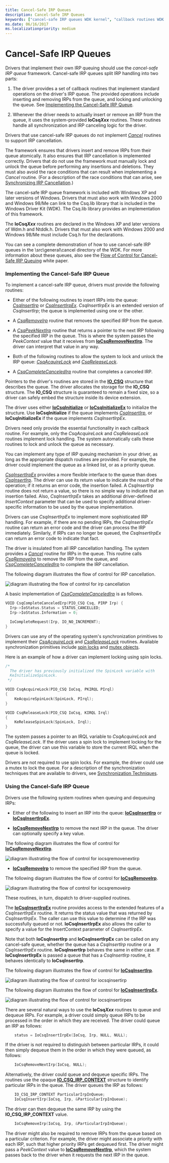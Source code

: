 ```yaml
---
title: Cancel-Safe IRP Queues
description: Cancel-Safe IRP Queues
keywords: ["cancel-safe IRP queues WDK kernel", "callback routines WDK IRPs", "synchronization WDK IRPs"]
ms.date: 06/16/2017
ms.localizationpriority: medium
---
```


# Cancel-Safe IRP Queues





Drivers that implement their own IRP queuing should use the *cancel-safe IRP queue* framework. Cancel-safe IRP queues split IRP handling into two parts:

1. The driver provides a set of callback routines that implement standard operations on the driver's IRP queue. The provided operations include inserting and removing IRPs from the queue, and locking and unlocking the queue. See [Implementing the Cancel-Safe IRP Queue](#ddk-implementing-the-cancel-safe-irp-queue-kg).

2. Whenever the driver needs to actually insert or remove an IRP from the queue, it uses the system-provided **IoCsq*Xxx*** routines. These routines handle all synchronization and IRP canceling logic for the driver.

Drivers that use cancel-safe IRP queues do not implement [*Cancel*](/windows-hardware/drivers/ddi/wdm/nc-wdm-driver_cancel) routines to support IRP cancellation.

The framework ensures that drivers insert and remove IRPs from their queue atomically. It also ensures that IRP cancellation is implemented correctly. Drivers that do not use the framework must manually lock and unlock the queue before performing any insertions and deletions. They must also avoid the race conditions that can result when implementing a *Cancel* routine. (For a description of the race conditions that can arise, see [Synchronizing IRP Cancellation](synchronizing-irp-cancellation.md).)

The cancel-safe IRP queue framework is included with Windows XP and later versions of Windows. Drivers that must also work with Windows 2000 and Windows 98/Me can link to the Csq.lib library that is included in the Windows Driver Kit (WDK). The Csq.lib library provides an implementation of this framework.

The **IoCsq*Xxx*** routines are declared in the Windows XP and later versions of Wdm.h and Ntddk.h. Drivers that must also work with Windows 2000 and Windows 98/Me must include Csq.h for the declarations.

You can see a complete demonstration of how to use cancel-safe IRP queues in the \\src\\general\\cancel directory of the WDK. For more information about these queues, also see the [Flow of Control for Cancel-Safe IRP Queuing](https://go.microsoft.com/fwlink/p/?linkid=57844) white paper.

### <a href="" id="ddk-implementing-the-cancel-safe-irp-queue-kg"></a>Implementing the Cancel-Safe IRP Queue

To implement a cancel-safe IRP queue, drivers must provide the following routines:

-   Either of the following routines to insert IRPs into the queue: [*CsqInsertIrp*](/windows-hardware/drivers/ddi/wdm/nc-wdm-io_csq_insert_irp) or [*CsqInsertIrpEx*](/windows-hardware/drivers/ddi/wdm/nc-wdm-io_csq_insert_irp_ex). *CsqInsertIrpEx* is an extended version of *CsqInsertIrp*; the queue is implemented using one or the other.

-   A [*CsqRemoveIrp*](/windows-hardware/drivers/ddi/wdm/nc-wdm-io_csq_remove_irp) routine that removes the specified IRP from the queue.

-   A [*CsqPeekNextIrp*](/windows-hardware/drivers/ddi/wdm/nc-wdm-io_csq_peek_next_irp) routine that returns a pointer to the next IRP following the specified IRP in the queue. This is where the system passes the *PeekContext* value that it receives from [**IoCsqRemoveNextIrp**](/windows-hardware/drivers/ddi/wdm/nf-wdm-iocsqremovenextirp). The driver can interpret that value in any way.

-   Both of the following routines to allow the system to lock and unlock the IRP queue: [*CsqAcquireLock*](/windows-hardware/drivers/ddi/wdm/nc-wdm-io_csq_acquire_lock) and [*CsqReleaseLock*](/windows-hardware/drivers/ddi/wdm/nc-wdm-io_csq_release_lock).

-   A [*CsqCompleteCanceledIrp*](/windows-hardware/drivers/ddi/wdm/nc-wdm-io_csq_complete_canceled_irp) routine that completes a canceled IRP.

Pointers to the driver's routines are stored in the [**IO\_CSQ**](./eprocess.md) structure that describes the queue. The driver allocates the storage for the **IO\_CSQ** structure. The **IO\_CSQ** structure is guaranteed to remain a fixed size, so a driver can safely embed the structure inside its device extension.

The driver uses either [**IoCsqInitialize**](/windows-hardware/drivers/ddi/wdm/nf-wdm-iocsqinitialize) or [**IoCsqInitializeEx**](/windows-hardware/drivers/ddi/wdm/nf-wdm-iocsqinitializeex) to initialize the structure. Use **IoCsqInitialize** if the queue implements [*CsqInsertIrp*](/windows-hardware/drivers/ddi/wdm/nc-wdm-io_csq_insert_irp), or **IoCsqInitializeEx** if the queue implements *CsqInsertIrpEx*.

Drivers need only provide the essential functionality in each callback routine. For example, only the *CsqAcquireLock* and *CsqReleaseLock* routines implement lock handling. The system automatically calls these routines to lock and unlock the queue as necessary.

You can implement any type of IRP queuing mechanism in your driver, as long as the appropriate dispatch routines are provided. For example, the driver could implement the queue as a linked list, or as a priority queue.

[*CsqInsertIrpEx*](/windows-hardware/drivers/ddi/wdm/nc-wdm-io_csq_insert_irp_ex) provides a more flexible interface to the queue than does [*CsqInsertIrp*](/windows-hardware/drivers/ddi/wdm/nc-wdm-io_csq_insert_irp). The driver can use its return value to indicate the result of the operation; if it returns an error code, the insertion failed. A *CsqInsertIrp* routine does not return a value, so there is no simple way to indicate that an insertion failed. Also, *CsqInsertIrpEx* takes an additional driver-defined *InsertContext* parameter that can be used to specify additional driver-specific information to be used by the queue implementation.

Drivers can use *CsqInsertIrpEx* to implement more sophisticated IRP handling. For example, if there are no pending IRPs, the *CsqInsertIrpEx* routine can return an error code and the driver can process the IRP immediately. Similarly, if IRPs can no longer be queued, the *CsqInsertIrpEx* can return an error code to indicate that fact.

The driver is insulated from all IRP cancellation handling. The system provides a [*Cancel*](/windows-hardware/drivers/ddi/wdm/nc-wdm-driver_cancel) routine for IRPs in the queue. This routine calls [*CsqRemoveIrp*](/windows-hardware/drivers/ddi/wdm/nc-wdm-io_csq_remove_irp) to remove the IRP from the queue, and [*CsqCompleteCanceledIrp*](/windows-hardware/drivers/ddi/wdm/nc-wdm-io_csq_complete_canceled_irp) to complete the IRP cancellation.

The following diagram illustrates the flow of control for IRP cancellation.

![diagram illustrating the flow of control for irp cancellation](images/5cancelingirp.png)

A basic implementation of [*CsqCompleteCanceledIrp*](/windows-hardware/drivers/ddi/wdm/nc-wdm-io_csq_complete_canceled_irp) is as follows.

```cpp
VOID CsqCompleteCanceledIrp(PIO_CSQ Csq, PIRP Irp) {
  Irp->IoStatus.Status = STATUS_CANCELLED;
  Irp->IoStatus.Information = 0;

  IoCompleteRequest(Irp, IO_NO_INCREMENT);
}
```

Drivers can use any of the operating system's synchronization primitives to implement their [*CsqAcquireLock*](/windows-hardware/drivers/ddi/wdm/nc-wdm-io_csq_acquire_lock) and [*CsqReleaseLock*](/windows-hardware/drivers/ddi/wdm/nc-wdm-io_csq_release_lock) routines. Available synchronization primitives include [spin locks](./introduction-to-spin-locks.md) and [mutex objects](introduction-to-mutex-objects.md).

Here is an example of how a driver can implement locking using spin locks.

```cpp
/* 
  The driver has previously initialized the SpinLock variable with
  KeInitializeSpinLock.
 */

VOID CsqAcquireLock(PIO_CSQ IoCsq, PKIRQL PIrql)
{
    KeAcquireSpinLock(SpinLock, PIrql);
}

VOID CsqReleaseLock(PIO_CSQ IoCsq, KIRQL Irql)
{
    KeReleaseSpinLock(SpinLock, Irql);
}
```

The system passes a pointer to an IRQL variable to *CsqAcquireLock* and *CsqReleaseLock*. If the driver uses a spin lock to implement locking for the queue, the driver can use this variable to store the current IRQL when the queue is locked.

Drivers are not required to use spin locks. For example, the driver could use a mutex to lock the queue. For a description of the synchronization techniques that are available to drivers, see [Synchronization Techniques](introduction-to-kernel-dispatcher-objects.md).

### <a href="" id="ddk-using-the-cancel-safe-irp-queue-kg"></a>Using the Cancel-Safe IRP Queue

Drivers use the following system routines when queuing and dequeuing IRPs:

-   Either of the following to insert an IRP into the queue: [**IoCsqInsertIrp**](/windows-hardware/drivers/ddi/wdm/nf-wdm-iocsqinsertirp) or [**IoCsqInsertIrpEx**](/windows-hardware/drivers/ddi/wdm/nf-wdm-iocsqinsertirpex).

-   [**IoCsqRemoveNextIrp**](/windows-hardware/drivers/ddi/wdm/nf-wdm-iocsqremovenextirp) to remove the next IRP in the queue. The driver can optionally specify a key value.

The following diagram illustrates the flow of control for [**IoCsqRemoveNextIrp**](/windows-hardware/drivers/ddi/wdm/nf-wdm-iocsqremovenextirp).

![diagram illustrating the flow of control for iocsqremovenextirp](images/4iocsqremovenextirp.png)

-   [**IoCsqRemoveIrp**](/windows-hardware/drivers/ddi/wdm/nf-wdm-iocsqremoveirp) to remove the specified IRP from the queue.

The following diagram illustrates the flow of control for [**IoCsqRemoveIrp**](/windows-hardware/drivers/ddi/wdm/nf-wdm-iocsqremoveirp).

![diagram illustrating the flow of control for iocsqremoveirp](images/3iocsqremoveirp.png)

These routines, in turn, dispatch to driver-supplied routines.

The [**IoCsqInsertIrpEx**](/windows-hardware/drivers/ddi/wdm/nf-wdm-iocsqinsertirpex) routine provides access to the extended features of a *CsqInsertIrpEx* routine. It returns the status value that was returned by *CsqInsertIrpEx*. The caller can use this value to determine if the IRP was successfully queued or not. **IoCsqInsertIrpEx** also allows the caller to specify a value for the InsertContext parameter of *CsqInsertIrpEx*.

Note that both **IoCsqInsertIrp** and **IoCsqInsertIrpEx** can be called on any cancel-safe queue, whether the queue has a *CsqInsertIrp* routine or a *CsqInsertIrpEx* routine. **IoCsqInsertIrp** behaves the same in either case. If **IoCsqInsertIrpEx** is passed a queue that has a *CsqInsertIrp* routine, it behaves identically to **IoCsqInsertIrp**.

The following diagram illustrates the flow of control for [**IoCsqInsertIrp**](/windows-hardware/drivers/ddi/wdm/nf-wdm-iocsqinsertirp).

![diagram illustrating the flow of control for iocsqinsertirp](images/iocsqinsertirp.png)

The following diagram illustrates the flow of control for [**IoCsqInsertIrpEx**](/windows-hardware/drivers/ddi/wdm/nf-wdm-iocsqinsertirpex).

![diagram illustrating the flow of control for iocsqinsertirpex](images/2iocsqinitializeex.png)

There are several natural ways to use the **IoCsq*Xxx*** routines to queue and dequeue IRPs. For example, a driver could simply queue IRPs to be processed in the order in which they are received. The driver could queue an IRP as follows:

```cpp
    status = IoCsqInsertIrpEx(IoCsq, Irp, NULL, NULL);
```

If the driver is not required to distinguish between particular IRPs, it could then simply dequeue them in the order in which they were queued, as follows:

```cpp
    IoCsqRemoveNextIrp(IoCsq, NULL);
```

Alternatively, the driver could queue and dequeue specific IRPs. The routines use the opaque [**IO\_CSQ\_IRP\_CONTEXT**](./eprocess.md) structure to identify particular IRPs in the queue. The driver queues the IRP as follows:

```cpp
    IO_CSQ_IRP_CONTEXT ParticularIrpInQueue;
    IoCsqInsertIrp(IoCsq, Irp, &ParticularIrpInQueue);
```

The driver can then dequeue the same IRP by using the **IO\_CSQ\_IRP\_CONTEXT** value.

```cpp
    IoCsqRemoveIrp(IoCsq, Irp, &ParticularIrpInQueue);
```

The driver might also be required to remove IRPs from the queue based on a particular criterion. For example, the driver might associate a priority with each IRP, such that higher priority IRPs get dequeued first. The driver might pass a *PeekContext* value to [**IoCsqRemoveNextIrp**](/windows-hardware/drivers/ddi/wdm/nf-wdm-iocsqremovenextirp), which the system passes back to the driver when it requests the next IRP in the queue.

 

